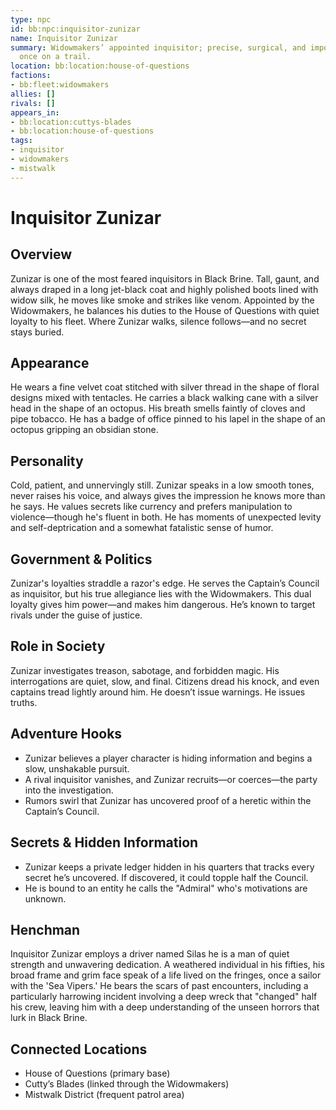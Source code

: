 ```yaml
---
type: npc
id: bb:npc:inquisitor-zunizar
name: Inquisitor Zunizar
summary: Widowmakers’ appointed inquisitor; precise, surgical, and impossible to shake
  once on a trail.
location: bb:location:house-of-questions
factions:
- bb:fleet:widowmakers
allies: []
rivals: []
appears_in:
- bb:location:cuttys-blades
- bb:location:house-of-questions
tags:
- inquisitor
- widowmakers
- mistwalk
---
```

# Inquisitor Zunizar

## Overview
Zunizar is one of the most feared inquisitors in Black Brine. Tall, gaunt, and always draped in a long jet-black coat and highly polished boots lined with widow silk, he moves like smoke and strikes like venom. Appointed by the Widowmakers, he balances his duties to the House of Questions with quiet loyalty to his fleet. Where Zunizar walks, silence follows—and no secret stays buried.

## Appearance
He wears a fine velvet coat stitched with silver thread in the shape of floral designs mixed with tentacles. He carries a black walking cane with a silver head in the shape of an octopus. His breath smells faintly of cloves and pipe tobacco. He has a badge of office pinned to his lapel in the shape of an octopus gripping an obsidian stone.

## Personality
Cold, patient, and unnervingly still. Zunizar speaks in a low smooth tones, never raises his voice, and always gives the impression he knows more than he says. He values secrets like currency and prefers manipulation to violence—though he's fluent in both. He has moments of unexpected levity and self-deptrication and a somewhat fatalistic sense of humor.

## Government & Politics
Zunizar's loyalties straddle a razor's edge. He serves the Captain’s Council as inquisitor, but his true allegiance lies with the Widowmakers. This dual loyalty gives him power—and makes him dangerous. He’s known to target rivals under the guise of justice.

## Role in Society
Zunizar investigates treason, sabotage, and forbidden magic. His interrogations are quiet, slow, and final. Citizens dread his knock, and even captains tread lightly around him. He doesn’t issue warnings. He issues truths.

## Adventure Hooks
- Zunizar believes a player character is hiding information and begins a slow, unshakable pursuit.
- A rival inquisitor vanishes, and Zunizar recruits—or coerces—the party into the investigation.
- Rumors swirl that Zunizar has uncovered proof of a heretic within the Captain’s Council.

## Secrets & Hidden Information
- Zunizar keeps a private ledger hidden in his quarters that tracks every secret he’s uncovered. If discovered, it could topple half the Council.
- He is bound to an entity he calls the "Admiral" who's motivations are unknown.

## Henchman
Inquisitor Zunizar employs a driver named Silas he is a man of quiet strength and unwavering dedication. A weathered individual in his fifties, his broad frame and grim face speak of a life lived on the fringes, once a sailor with the 'Sea Vipers.' He bears the scars of past encounters, including a particularly harrowing incident involving a deep wreck that "changed" half his crew, leaving him with a deep understanding of the unseen horrors that lurk in Black Brine.

## Connected Locations
- House of Questions (primary base)
- Cutty’s Blades (linked through the Widowmakers)
- Mistwalk District (frequent patrol area)
